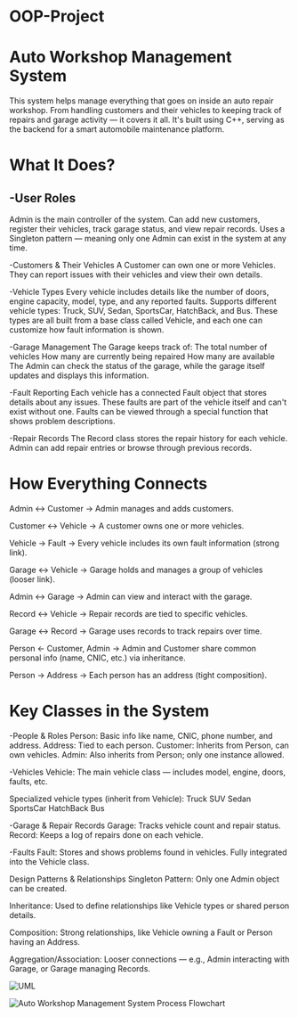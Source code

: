 # OOP-Project

# Auto Workshop Management System
This system helps manage everything that goes on inside an auto repair workshop. From handling customers and their vehicles to keeping track of repairs and garage activity — it covers it all. It's built using C++, serving as the backend for a smart automobile maintenance platform.

# What It Does?
## **-User Roles**
Admin is the main controller of the system.
Can add new customers, register their vehicles, track garage status, and view repair records.
Uses a Singleton pattern — meaning only one Admin can exist in the system at any time.

-Customers & Their Vehicles
A Customer can own one or more Vehicles.
They can report issues with their vehicles and view their own details.

-Vehicle Types
Every vehicle includes details like the number of doors, engine capacity, model, type, and any reported faults.
Supports different vehicle types:
Truck, SUV, Sedan, SportsCar, HatchBack, and Bus.
These types are all built from a base class called Vehicle, and each one can customize how fault information is shown.

-Garage Management
The Garage keeps track of:
The total number of vehicles
How many are currently being repaired
How many are available
The Admin can check the status of the garage, while the garage itself updates and displays this information.

-Fault Reporting
Each vehicle has a connected Fault object that stores details about any issues.
These faults are part of the vehicle itself and can't exist without one.
Faults can be viewed through a special function that shows problem descriptions.

-Repair Records
The Record class stores the repair history for each vehicle.
Admin can add repair entries or browse through previous records.

# How Everything Connects
Admin ↔ Customer → Admin manages and adds customers.

Customer ↔ Vehicle → A customer owns one or more vehicles.

Vehicle → Fault → Every vehicle includes its own fault information (strong link).

Garage ↔ Vehicle → Garage holds and manages a group of vehicles (looser link).

Admin ↔ Garage → Admin can view and interact with the garage.

Record ↔ Vehicle → Repair records are tied to specific vehicles.

Garage ↔ Record → Garage uses records to track repairs over time.

Person ← Customer, Admin → Admin and Customer share common personal info (name, CNIC, etc.) via inheritance.

Person → Address → Each person has an address (tight composition).

# Key Classes in the System
-People & Roles
Person: Basic info like name, CNIC, phone number, and address.
Address: Tied to each person.
Customer: Inherits from Person, can own vehicles.
Admin: Also inherits from Person; only one instance allowed.

-Vehicles
Vehicle: The main vehicle class — includes model, engine, doors, faults, etc.

Specialized vehicle types (inherit from Vehicle):
Truck
SUV
Sedan
SportsCar
HatchBack
Bus

-Garage & Repair Records
Garage: Tracks vehicle count and repair status.
Record: Keeps a log of repairs done on each vehicle.

-Faults
Fault: Stores and shows problems found in vehicles. Fully integrated into the Vehicle class.

Design Patterns & Relationships
Singleton Pattern: Only one Admin object can be created.

Inheritance: Used to define relationships like Vehicle types or shared person details.

Composition: Strong relationships, like Vehicle owning a Fault or Person having an Address.

Aggregation/Association: Looser connections — e.g., Admin interacting with Garage, or Garage managing Records.


![UML](https://github.com/user-attachments/assets/28d6aba1-b8d5-482d-8885-eb447a87d356)


![Auto Workshop Management System Process Flowchart](https://github.com/user-attachments/assets/2699b442-c835-4987-892a-66620965d13a)



